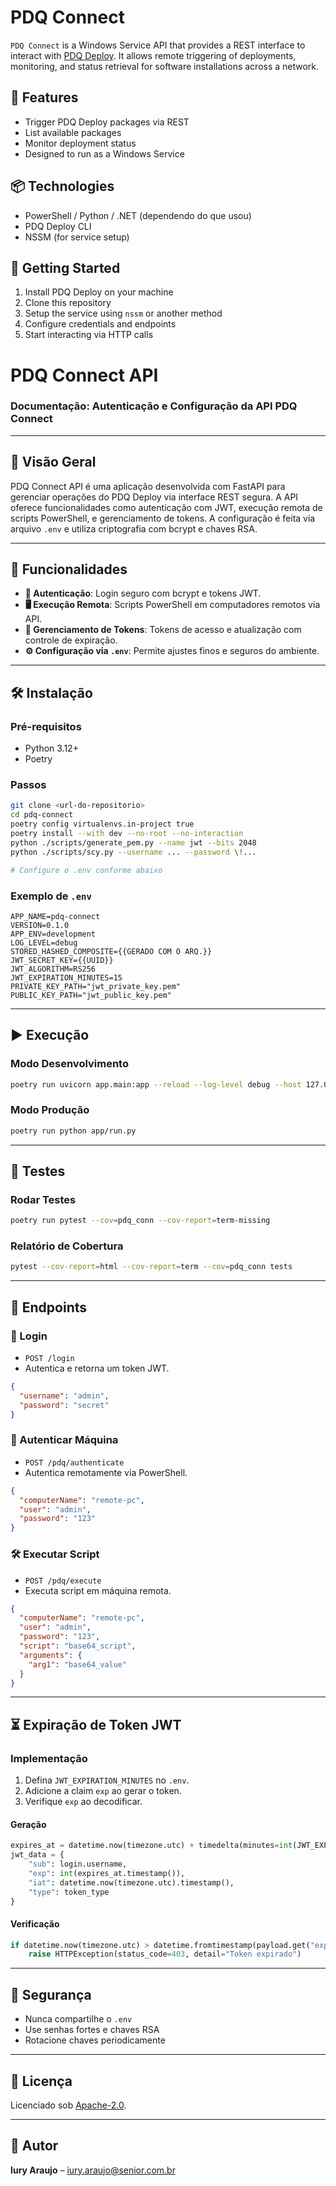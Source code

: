 # PDQ Connect

`PDQ Connect` is a Windows Service API that provides a REST interface to interact with [PDQ Deploy](https://www.pdq.com/pdq-deploy-and-inventory/). It allows remote triggering of deployments, monitoring, and status retrieval for software installations across a network.

## 🔧 Features

- Trigger PDQ Deploy packages via REST
- List available packages
- Monitor deployment status
- Designed to run as a Windows Service

## 📦 Technologies

- PowerShell / Python / .NET (dependendo do que usou)
- PDQ Deploy CLI
- NSSM (for service setup)

## 🚀 Getting Started

1. Install PDQ Deploy on your machine
2. Clone this repository
3. Setup the service using `nssm` or another method
4. Configure credentials and endpoints
5. Start interacting via HTTP calls

# PDQ Connect API

### Documentação: Autenticação e Configuração da API PDQ Connect

---

## 📘 Visão Geral

PDQ Connect API é uma aplicação desenvolvida com FastAPI para gerenciar operações do PDQ Deploy via interface REST segura. A API oferece funcionalidades como autenticação com JWT, execução remota de scripts PowerShell, e gerenciamento de tokens. A configuração é feita via arquivo `.env` e utiliza criptografia com bcrypt e chaves RSA.

---

## 🚀 Funcionalidades

- **🔐 Autenticação**: Login seguro com bcrypt e tokens JWT.
- **🖥️ Execução Remota**: Scripts PowerShell em computadores remotos via API.
- **🔁 Gerenciamento de Tokens**: Tokens de acesso e atualização com controle de expiração.
- **⚙️ Configuração via `.env`**: Permite ajustes finos e seguros do ambiente.

---

## 🛠️ Instalação

### Pré-requisitos

- Python 3.12+
- Poetry

### Passos

```bash
git clone <url-do-repositorio>
cd pdq-connect
poetry config virtualenvs.in-project true
poetry install --with dev --no-root --no-interaction
python ./scripts/generate_pem.py --name jwt --bits 2048
python ./scripts/scy.py --username ... --password \!...

# Configure o .env conforme abaixo
```

### Exemplo de `.env`

```dotenv
APP_NAME=pdq-connect
VERSION=0.1.0
APP_ENV=development
LOG_LEVEL=debug
STORED_HASHED_COMPOSITE={{GERADO COM O ARQ.}}
JWT_SECRET_KEY={{UUID}}
JWT_ALGORITHM=RS256
JWT_EXPIRATION_MINUTES=15
PRIVATE_KEY_PATH="jwt_private_key.pem"
PUBLIC_KEY_PATH="jwt_public_key.pem"
```

---

## ▶️ Execução

### Modo Desenvolvimento

```bash
poetry run uvicorn app.main:app --reload --log-level debug --host 127.0.0.1 --port 8081
```

### Modo Produção

```bash
poetry run python app/run.py
```

---

## 🧪 Testes

### Rodar Testes

```bash
poetry run pytest --cov=pdq_conn --cov-report=term-missing
```

### Relatório de Cobertura

```bash
pytest --cov-report=html --cov-report=term --cov=pdq_conn tests
```

---

## 📡 Endpoints

### 🔑 Login

- `POST /login`
- Autentica e retorna um token JWT.

```json
{
  "username": "admin",
  "password": "secret"
}
```

### 🔐 Autenticar Máquina

- `POST /pdq/authenticate`
- Autentica remotamente via PowerShell.

```json
{
  "computerName": "remote-pc",
  "user": "admin",
  "password": "123"
}
```

### 🛠️ Executar Script

- `POST /pdq/execute`
- Executa script em máquina remota.

```json
{
  "computerName": "remote-pc",
  "user": "admin",
  "password": "123",
  "script": "base64_script",
  "arguments": {
    "arg1": "base64_value"
  }
}
```

---

## ⏳ Expiração de Token JWT

### Implementação

1. Defina `JWT_EXPIRATION_MINUTES` no `.env`.
2. Adicione a claim `exp` ao gerar o token.
3. Verifique `exp` ao decodificar.

#### Geração

```python
expires_at = datetime.now(timezone.utc) + timedelta(minutes=int(JWT_EXPIRATION_MINUTES))
jwt_data = {
    "sub": login.username,
    "exp": int(expires_at.timestamp()),
    "iat": datetime.now(timezone.utc).timestamp(),
    "type": token_type
}
```

#### Verificação

```python
if datetime.now(timezone.utc) > datetime.fromtimestamp(payload.get("exp", 0), timezone.utc):
    raise HTTPException(status_code=403, detail="Token expirado")
```

---

## 🔐 Segurança

- Nunca compartilhe o `.env`
- Use senhas fortes e chaves RSA
- Rotacione chaves periodicamente

---

## 📄 Licença

Licenciado sob [Apache-2.0](LICENSE).

---

## 👤 Autor

**Iury Araujo** – [iury.araujo@senior.com.br](mailto:iury.de.araujo9@gmail.com)

